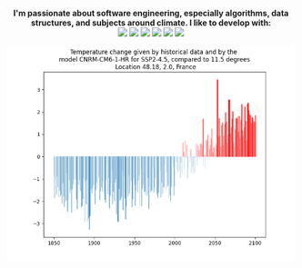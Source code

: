 <p align="center">
  <b>
    I'm passionate about software engineering, especially algorithms, data structures, and subjects around climate. I like to develop with:
  </b>
  <br>
  <a href="https://www.gnu.org/software/bash/" title="bash"><img src="https://bashlogo.com/img/symbol/svg/full_colored_dark.svg" width="65"/></a>
  <a href="https://www.linuxfoundation.org/projects/linux/" title="linux"><img src="https://upload.wikimedia.org/wikipedia/commons/3/35/Tux.svg" width="55"/></a>
  <a href="https://www.python.org/" title="python"><img src="https://upload.wikimedia.org/wikipedia/commons/c/c3/Python-logo-notext.svg" width="55"/></a>
  <a href="https://www.sublimetext.com/" title="sublimetext"><img src="https://upload.wikimedia.org/wikipedia/commons/thumb/7/79/Breezeicons-apps-48-sublime-text.svg/48px-Breezeicons-apps-48-sublime-text.svg.png" width="60"/></a>
  <a href="https://git-scm.com/" title="git"><img src="https://upload.wikimedia.org/wikipedia/commons/3/3f/Git_icon.svg" width="60"/></a>
  <a href="https://stackoverflow.com/" title="stackoverflow"><img src="https://upload.wikimedia.org/wikipedia/commons/8/81/Stackoverflow_icon.png" width="60"/></a>
  <br>
</p>

<p align="center">
  <img src="https://github.com/romain-cotte/romain-cotte/blob/main/media/warming_stripes.png?raw=true">
</p>
